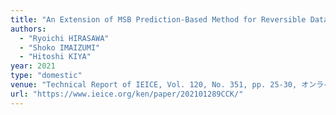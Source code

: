 ```yaml
---
title: "An Extension of MSB Prediction-Based Method for Reversible Data Hiding in Encrypted Images"
authors:
  - "Ryoichi HIRASAWA"
  - "Shoko IMAIZUMI"
  - "Hitoshi KIYA"
year: 2021
type: "domestic"
venue: "Technical Report of IEICE, Vol. 120, No. 351, pp. 25-30, オンライン, 2021-01-28."
url: "https://www.ieice.org/ken/paper/202101289CCK/"
---
```

